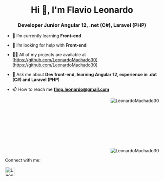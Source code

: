 <h1 align="center">Hi 👋, I'm Flavio Leonardo</h1>
<h3 align="center">Developer Junior Angular 12, .net (C#), Laravel (PHP)</h3>

- 🌱 I’m currently learning **Front-end**

- 🤝 I’m looking for help with **Front-end**

- 👨‍💻 All of my projects are available at [https://github.com/LeonardoMachado30](https://github.com/LeonardoMachado30)

- 💬 Ask me about **Dev front-end, learning Angular 12, experience in .dot (C#) and Laravel (PHP)**

- 📫 How to reach me **flmp.leonardo@gmail.com**

<p>&nbsp;<img align="right" src="https://github-readme-stats.vercel.app/api?username=LeonardoMachado30&show_icons=true&theme=merko&locale=en&hide=total-issues,contributed-to" alt="LeonardoMachado30" /></p>

<br><br><br><br><br><br><br>

<p>&nbsp;<img align="right" src="https://github-readme-stats.vercel.app/api/top-langs/?username=LeonardoMachado30&layout=compact" alt="LeonardoMachado30" /></p>

<p align="left">Connect with me:</p>
<p align="left">
  <a href="https://www.linkedin.com/in/flavio-leonardo-ads/" target="blank"><img align="center" src="https://image.flaticon.com/icons/png/512/174/174857.png" alt="LeonardoMachado30" height="30" width="30" /></a>
</p>

